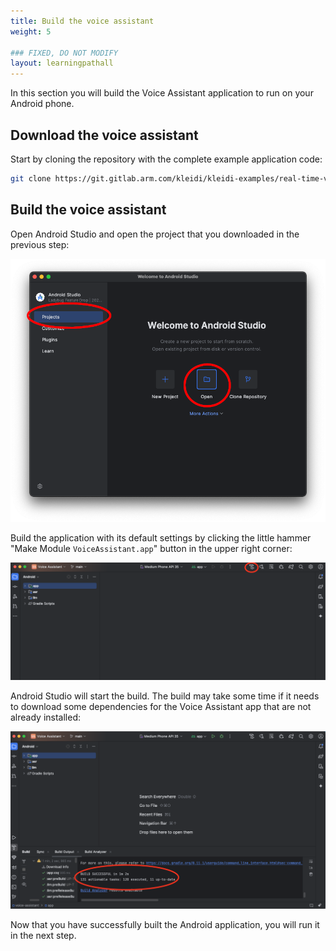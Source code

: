 ```yaml
---
title: Build the voice assistant
weight: 5

### FIXED, DO NOT MODIFY
layout: learningpathall
---
```


In this section you will build the Voice Assistant application to run on your Android phone.

## Download the voice assistant

Start by cloning the repository with the complete example application code:

```bash
git clone https://git.gitlab.arm.com/kleidi/kleidi-examples/real-time-voice-assistant.git voice-assistant.git
```

## Build the voice assistant

Open Android Studio and open the project that you downloaded in the previous step:

![example image alt-text#center](open_project.png "Figure 2: Open the project in Android Studio.")

Build the application with its default settings by clicking the little hammer
"Make Module `VoiceAssistant.app`" button in the upper right corner:

![example image alt-text#center](build_project.png "Figure 3: Build the project.")

Android Studio will start the build. The build may take some time if it needs to
download some dependencies for the Voice Assistant app that are not already installed:

![example image alt-text#center](build_success.png "Figure 4: Successful build!")

Now that you have successfully built the Android application, you will run it in the next step.
